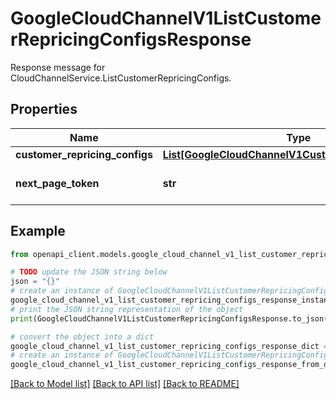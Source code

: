 # GoogleCloudChannelV1ListCustomerRepricingConfigsResponse

Response message for CloudChannelService.ListCustomerRepricingConfigs.

## Properties

Name | Type | Description | Notes
------------ | ------------- | ------------- | -------------
**customer_repricing_configs** | [**List[GoogleCloudChannelV1CustomerRepricingConfig]**](GoogleCloudChannelV1CustomerRepricingConfig.md) | The repricing configs for this channel partner. | [optional] 
**next_page_token** | **str** | A token to retrieve the next page of results. Pass to ListCustomerRepricingConfigsRequest.page_token to obtain that page. | [optional] 

## Example

```python
from openapi_client.models.google_cloud_channel_v1_list_customer_repricing_configs_response import GoogleCloudChannelV1ListCustomerRepricingConfigsResponse

# TODO update the JSON string below
json = "{}"
# create an instance of GoogleCloudChannelV1ListCustomerRepricingConfigsResponse from a JSON string
google_cloud_channel_v1_list_customer_repricing_configs_response_instance = GoogleCloudChannelV1ListCustomerRepricingConfigsResponse.from_json(json)
# print the JSON string representation of the object
print(GoogleCloudChannelV1ListCustomerRepricingConfigsResponse.to_json())

# convert the object into a dict
google_cloud_channel_v1_list_customer_repricing_configs_response_dict = google_cloud_channel_v1_list_customer_repricing_configs_response_instance.to_dict()
# create an instance of GoogleCloudChannelV1ListCustomerRepricingConfigsResponse from a dict
google_cloud_channel_v1_list_customer_repricing_configs_response_from_dict = GoogleCloudChannelV1ListCustomerRepricingConfigsResponse.from_dict(google_cloud_channel_v1_list_customer_repricing_configs_response_dict)
```
[[Back to Model list]](../README.md#documentation-for-models) [[Back to API list]](../README.md#documentation-for-api-endpoints) [[Back to README]](../README.md)


